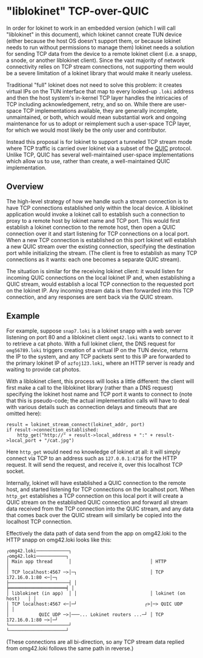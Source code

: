 # "liblokinet" TCP-over-QUIC

In order for lokinet to work in an embedded version (which I will call "liblokinet" in this
document), which lokinet cannot create TUN device (either because the host OS doesn't support them,
or because lokinet needs to run without permissions to manage them) lokinet needs a solution for
sending TCP data from the device to a remote lokinet client (i.e. a snapp, a snode, or another
liblokinet client).  Since the vast majority of network connectivity relies on TCP stream
connections, not supporting them would be a severe limitation of a lokinet library that would make
it nearly useless.

Traditional "full" lokinet does not need to solve this problem: it creates virtual IPs on the TUN
interface that map to every looked-up `.loki` address and then the host system's in-kernel TCP layer
handles the intricacies of TCP including acknowledgement, retry, and so on.  While there are
user-space TCP implementations available, they are generally incomplete, unmaintained, or both,
which would mean substantial work and ongoing maintenance for us to adopt or reimplement such a
user-space TCP layer, for which we would most likely be the only user and contributor.

Instead this proposal is for lokinet to support a tunneled TCP stream mode where TCP traffic is
carried over lokinet via a subset of the
[QUIC](https://datatracker.ietf.org/doc/draft-ietf-quic-transport/) protocol.  Unlike TCP, QUIC has
several well-maintained user-space implementations which allow us to use, rather than create, a
well-maintained QUIC implementation.

## Overview

The high-level strategy of how we handle such a stream connection is to have TCP connections
established only within the local device.  A liblokinet application would invoke a lokinet call to
establish such a connection to proxy to a remote host by lokinet name and TCP port.  This would
first establish a lokinet connection to the remote host, then open a QUIC connection over it and
start listening for TCP connections on a local port.  When a new TCP connection is established on
this port lokinet will establish a new QUIC stream over the existing connection, specifying the
destination port while initializing the stream.  (The client is free to establish as many TCP
connections as it wants: each one becomes a separate QUIC stream).

The situation is similar for the receiving lokinet client: it would listen for incoming QUIC
connections on the local lokinet IP and, when establishing a QUIC stream, would establish a local
TCP connection to the requested port on the lokinet IP.  Any incoming stream data is then forwarded
into this TCP connection, and any responses are sent back via the QUIC stream.

## Example

For example, suppose `snap7.loki` is a lokinet snapp with a web server listening on port 80 and a
liblokinet client `omg42.loki` wants to connect to it to retrieve a cat photo.  With a full
lokinet client, the DNS request for `omg56789.loki` triggers creation of a virtual IP on the TUN
device, returns the IP to the system, and any TCP packets sent to this IP are forwarded to the
primary lokinet IP of `azfoj123.loki`, where an HTTP server is ready and waiting to provide cat
photos.

With a liblokinet client, this process will looks a little different: the client will first make a
call to the liblokinet library (rather than a DNS request) specifying the lokinet host name and TCP
port it wants to connect to (note that this is pseudo-code; the actual implementation calls will
have to deal with various details such as connection delays and timeouts that are omitted here):

    result = lokinet_stream_connect(lokinet_addr, port)
    if result->connection_established:
        http_get("http://" + result->local_address + ":" + result->local_port + "/cat.jpg")

Here `http_get` would need no knowledge of lokinet at all: it will simply connect via TCP to an
address such as `127.0.0.1:4716` for the HTTP request.  It will send the request, and receive it,
over this localhost TCP socket.

Internally, lokinet will have established a QUIC connection to the remote host, and started
listening for TCP connections on the localhost port.  When `http_get` establishes a TCP connection
on this local port it will create a QUIC stream on the established QUIC connection and forward all
stream data received from the TCP connection into the QUIC stream, and any data that comes back over
the QUIC stream will similarly be copied into the localhost TCP connection.

Effectively the data path of data send from the app on omg42.loki to the HTTP snapp on omg42.loki
looks like this:

    ┌omg42.loki────────────┐                             ┌omg42.loki───────────┐
    │ Main app thread      │                             │ HTTP                │
    │ TCP localhost:4567 ─>│─┐                           │ TCP 172.16.0.1:80 <─│─┐
    ├──────────────────────┤ │                           ╞═════════════════════╡ │
    │ liblokinet (in app)  │ │                           │ lokinet (on host)   │ │
    │ TCP localhost:4567 <─│─┘                         ┌>│─> QUIC UDP          │ │
    │           QUIC UDP ─>│───... Lokinet routers ...─┘ │ TCP 172.16.0.1:80 ─>│─┘
    └──────────────────────┘                             └─────────────────────┘

(These connections are all bi-direction, so any TCP stream data replied from omg42.loki follows the
same path in reverse.)


